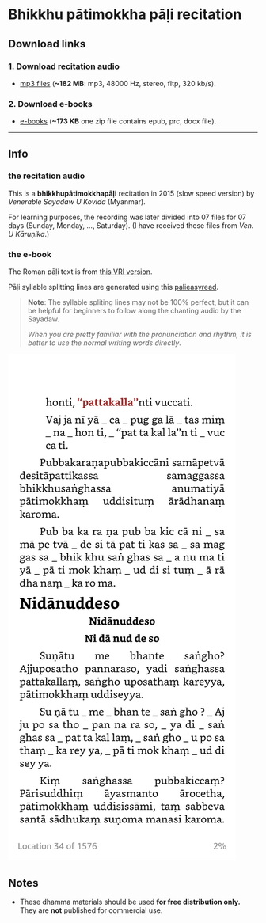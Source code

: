 # Bhikkhu pātimokkha pāḷi recitation

## Download links

### 1. Download recitation audio

+ [mp3 files](https://github.com/vpnry/patimokkha_recitation/releases/download/v0.0.1/Patimokkha_recitation_SydUKovida.zip) (**~182 MB**: mp3, 48000 Hz, stereo, fltp, 320 kb/s).


### 2. Download e-books

+ [e-books](https://github.com/vpnry/patimokkha_recitation/archive/refs/heads/master.zip) (**~173 KB** one zip file contains epub, prc, docx file).

---

## Info

### the recitation audio

This is a **bhikkhupātimokkhapāḷi** recitation in 2015 (slow speed version) by *Venerable Sayadaw U Kovida* (Myanmar).

For learning purposes, the recording was later divided into 07 files for 07 days (Sunday, Monday, ..., Saturday). (I have received these files from *Ven. U Kāruṇika*.)

### the e-book

The Roman pāḷi text is from [this VRI version](https://www.tipitaka.org/romn/cscd/vin04t.nrf0.xml).

Pāḷi syllable splitting lines are generated using this [palieasyread](https://github.com/vpnry/palieasyread).


> **Note**: The syllable spliting lines may not be 100% perfect, but it can be helpful for beginners to follow along the chanting audio by the Sayadaw.
> 
> *When you are pretty familiar with the pronunciation and rhythm, it is better to use the normal writing words directly*.

![PCR file on Kindle app ](Bhikkhu_patimokkhapali_recitation_kindle.jpg)


## Notes

+ These dhamma materials should be used **for free distribution only.** They are **not** published for commercial use.

